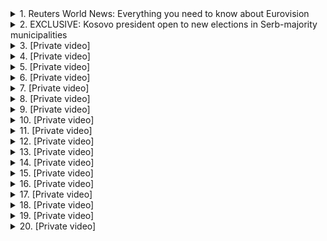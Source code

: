 <details>
<summary>1. Reuters World News: Everything you need to know about Eurovision</summary><br>

<a href="https://www.youtube.com/watch?v=pGXJTI_Jb3g" target="_blank">
    <img src="https://img.youtube.com/vi/pGXJTI_Jb3g/maxresdefault.jpg" 
        alt="[Youtube]" width="200">
</a>

# Reuters World News: Everything you need to know about Eurovision


</details>

<details>
<summary>2. EXCLUSIVE: Kosovo president open to new elections in Serb-majority municipalities</summary><br>

<a href="https://www.youtube.com/watch?v=yDFFtY4bTSk" target="_blank">
    <img src="https://img.youtube.com/vi/yDFFtY4bTSk/maxresdefault.jpg" 
        alt="[Youtube]" width="200">
</a>

# EXCLUSIVE: Kosovo president open to new elections in Serb-majority municipalities


</details>

<details>
<summary>3. [Private video]</summary><br>

<a href="https://www.youtube.com/watch?v=djqycsIZLkI" target="_blank">
    <img src="https://img.youtube.com/vi/djqycsIZLkI/maxresdefault.jpg" 
        alt="[Youtube]" width="200">
</a>

# [Private video]


</details>

<details>
<summary>4. [Private video]</summary><br>

<a href="https://www.youtube.com/watch?v=-IalZyvBr3o" target="_blank">
    <img src="https://img.youtube.com/vi/-IalZyvBr3o/maxresdefault.jpg" 
        alt="[Youtube]" width="200">
</a>

# [Private video]


</details>

<details>
<summary>5. [Private video]</summary><br>

<a href="https://www.youtube.com/watch?v=dR9WwH93LcE" target="_blank">
    <img src="https://img.youtube.com/vi/dR9WwH93LcE/maxresdefault.jpg" 
        alt="[Youtube]" width="200">
</a>

# [Private video]


</details>

<details>
<summary>6. [Private video]</summary><br>

<a href="https://www.youtube.com/watch?v=3QPrZy7EEKg" target="_blank">
    <img src="https://img.youtube.com/vi/3QPrZy7EEKg/maxresdefault.jpg" 
        alt="[Youtube]" width="200">
</a>

# [Private video]


</details>

<details>
<summary>7. [Private video]</summary><br>

<a href="https://www.youtube.com/watch?v=2tV4RYbo7eo" target="_blank">
    <img src="https://img.youtube.com/vi/2tV4RYbo7eo/maxresdefault.jpg" 
        alt="[Youtube]" width="200">
</a>

# [Private video]


</details>

<details>
<summary>8. [Private video]</summary><br>

<a href="https://www.youtube.com/watch?v=6g51_HhpKL4" target="_blank">
    <img src="https://img.youtube.com/vi/6g51_HhpKL4/maxresdefault.jpg" 
        alt="[Youtube]" width="200">
</a>

# [Private video]


</details>

<details>
<summary>9. [Private video]</summary><br>

<a href="https://www.youtube.com/watch?v=fATvbkSraos" target="_blank">
    <img src="https://img.youtube.com/vi/fATvbkSraos/maxresdefault.jpg" 
        alt="[Youtube]" width="200">
</a>

# [Private video]


</details>

<details>
<summary>10. [Private video]</summary><br>

<a href="https://www.youtube.com/watch?v=FYZub14iwVs" target="_blank">
    <img src="https://img.youtube.com/vi/FYZub14iwVs/maxresdefault.jpg" 
        alt="[Youtube]" width="200">
</a>

# [Private video]


</details>

<details>
<summary>11. [Private video]</summary><br>

<a href="https://www.youtube.com/watch?v=UOzVQUkV-_g" target="_blank">
    <img src="https://img.youtube.com/vi/UOzVQUkV-_g/maxresdefault.jpg" 
        alt="[Youtube]" width="200">
</a>

# [Private video]


</details>

<details>
<summary>12. [Private video]</summary><br>

<a href="https://www.youtube.com/watch?v=Tuagc9x1gl8" target="_blank">
    <img src="https://img.youtube.com/vi/Tuagc9x1gl8/maxresdefault.jpg" 
        alt="[Youtube]" width="200">
</a>

# [Private video]


</details>

<details>
<summary>13. [Private video]</summary><br>

<a href="https://www.youtube.com/watch?v=hdpoqDwzIBI" target="_blank">
    <img src="https://img.youtube.com/vi/hdpoqDwzIBI/maxresdefault.jpg" 
        alt="[Youtube]" width="200">
</a>

# [Private video]


</details>

<details>
<summary>14. [Private video]</summary><br>

<a href="https://www.youtube.com/watch?v=fkJNzgnXjbk" target="_blank">
    <img src="https://img.youtube.com/vi/fkJNzgnXjbk/maxresdefault.jpg" 
        alt="[Youtube]" width="200">
</a>

# [Private video]


</details>

<details>
<summary>15. [Private video]</summary><br>

<a href="https://www.youtube.com/watch?v=TD9lB9nhAEc" target="_blank">
    <img src="https://img.youtube.com/vi/TD9lB9nhAEc/maxresdefault.jpg" 
        alt="[Youtube]" width="200">
</a>

# [Private video]


</details>

<details>
<summary>16. [Private video]</summary><br>

<a href="https://www.youtube.com/watch?v=Jz8JQUQ0lIY" target="_blank">
    <img src="https://img.youtube.com/vi/Jz8JQUQ0lIY/maxresdefault.jpg" 
        alt="[Youtube]" width="200">
</a>

# [Private video]


</details>

<details>
<summary>17. [Private video]</summary><br>

<a href="https://www.youtube.com/watch?v=faBXbOgIML4" target="_blank">
    <img src="https://img.youtube.com/vi/faBXbOgIML4/maxresdefault.jpg" 
        alt="[Youtube]" width="200">
</a>

# [Private video]


</details>

<details>
<summary>18. [Private video]</summary><br>

<a href="https://www.youtube.com/watch?v=vnW0L6xnj9A" target="_blank">
    <img src="https://img.youtube.com/vi/vnW0L6xnj9A/maxresdefault.jpg" 
        alt="[Youtube]" width="200">
</a>

# [Private video]


</details>

<details>
<summary>19. [Private video]</summary><br>

<a href="https://www.youtube.com/watch?v=jFELYRnLvuI" target="_blank">
    <img src="https://img.youtube.com/vi/jFELYRnLvuI/maxresdefault.jpg" 
        alt="[Youtube]" width="200">
</a>

# [Private video]


</details>

<details>
<summary>20. [Private video]</summary><br>

<a href="https://www.youtube.com/watch?v=vUM5Gpga3ro" target="_blank">
    <img src="https://img.youtube.com/vi/vUM5Gpga3ro/maxresdefault.jpg" 
        alt="[Youtube]" width="200">
</a>

# [Private video]


</details>

